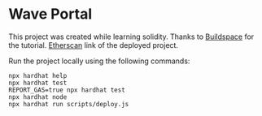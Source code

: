 # Wave Portal

This project was created while learning solidity. Thanks to [Buildspace](https://buildspace.so/) for the tutorial.
[Etherscan](https://goerli.etherscan.io/tx/0x7a850a18785f92a4e9aee247dac23165206553cbd86269682312f76b36979ea6) link of the deployed project.

Run the project locally using the following commands:

```shell
npx hardhat help
npx hardhat test
REPORT_GAS=true npx hardhat test
npx hardhat node
npx hardhat run scripts/deploy.js
```
